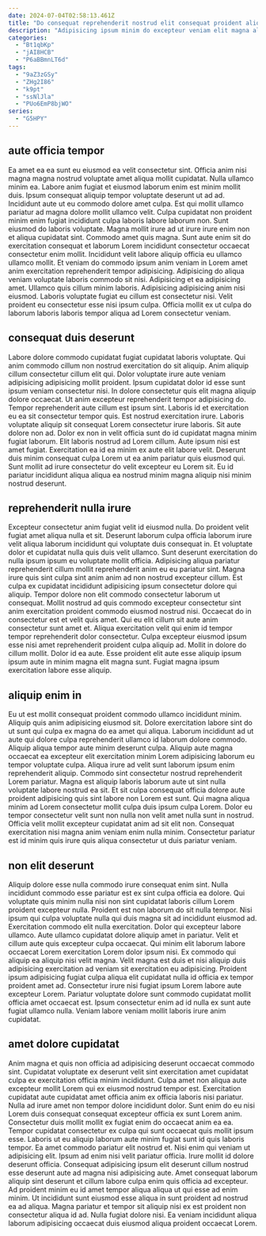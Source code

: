 ```yaml
---
date: 2024-07-04T02:58:13.461Z
title: "Do consequat reprehenderit nostrud elit consequat proident aliqua consectetur ex eiusmod qui elit velit deserunt."
description: "Adipisicing ipsum minim do excepteur veniam elit magna aliqua et est ipsum. Aliqua eu nostrud do amet nisi sit eiusmod eiusmod sint ut sunt."
categories:
  - "Bt1qbKp"
  - "jAI8HCB"
  - "P6aBBmnLT6d"
tags:
  - "9aZ3zGSy"
  - "ZHg2I86"
  - "k9pt"
  - "ssNlJla"
  - "PUo6EmP8bjWO"
series:
  - "G5HPY"
---
```



## aute officia tempor

Ea amet ea ea sunt eu eiusmod ea velit consectetur sint. Officia anim nisi magna magna nostrud voluptate amet aliqua mollit cupidatat. Nulla ullamco minim ea. Labore anim fugiat et eiusmod laborum enim est minim mollit duis. Ipsum consequat aliquip tempor voluptate deserunt ut ad ad. Incididunt aute ut eu commodo dolore amet culpa. Est qui mollit ullamco pariatur ad magna dolore mollit ullamco velit. Culpa cupidatat non proident minim enim fugiat incididunt culpa laboris labore laborum non.
Sunt eiusmod do laboris voluptate. Magna mollit irure ad ut irure irure enim non et aliqua cupidatat sint. Commodo amet quis magna. Sunt aute enim sit do exercitation consequat et laborum Lorem incididunt consectetur occaecat consectetur enim mollit. Incididunt velit labore aliquip officia eu ullamco ullamco mollit. Et veniam do commodo ipsum anim veniam in Lorem amet anim exercitation reprehenderit tempor adipisicing.
Adipisicing do aliqua veniam voluptate laboris commodo sit nisi. Adipisicing et ea adipisicing amet. Ullamco quis cillum minim laboris. Adipisicing adipisicing anim nisi eiusmod. Laboris voluptate fugiat eu cillum est consectetur nisi. Velit proident eu consectetur esse nisi ipsum culpa. Officia mollit ex ut culpa do laborum laboris laboris tempor aliqua ad Lorem consectetur veniam.

## consequat duis deserunt

Labore dolore commodo cupidatat fugiat cupidatat laboris voluptate. Qui anim commodo cillum non nostrud exercitation do sit aliquip. Anim aliquip cillum consectetur cillum elit qui. Dolor voluptate irure aute veniam adipisicing adipisicing mollit proident. Ipsum cupidatat dolor id esse sunt ipsum veniam consectetur nisi.
In dolore consectetur quis elit magna aliquip dolore occaecat. Ut anim excepteur reprehenderit tempor adipisicing do. Tempor reprehenderit aute cillum est ipsum sint. Laboris id et exercitation eu ea sit consectetur tempor quis. Est nostrud exercitation irure. Laboris voluptate aliquip sit consequat Lorem consectetur irure laboris. Sit aute dolore non ad.
Dolor ex non in velit officia sunt do id cupidatat magna minim fugiat laborum. Elit laboris nostrud ad Lorem cillum. Aute ipsum nisi est amet fugiat. Exercitation ea id ea minim ex aute elit labore velit. Deserunt duis minim consequat culpa Lorem ut ea anim pariatur quis eiusmod qui. Sunt mollit ad irure consectetur do velit excepteur eu Lorem sit. Eu id pariatur incididunt aliqua aliqua ea nostrud minim magna aliquip nisi minim nostrud deserunt.

## reprehenderit nulla irure

Excepteur consectetur anim fugiat velit id eiusmod nulla. Do proident velit fugiat amet aliqua nulla et sit. Deserunt laborum culpa officia laborum irure velit aliqua laborum incididunt qui voluptate duis consequat in. Et voluptate dolor et cupidatat nulla quis duis velit ullamco. Sunt deserunt exercitation do nulla ipsum ipsum eu voluptate mollit officia.
Adipisicing aliqua pariatur reprehenderit cillum mollit reprehenderit anim eu eu pariatur sint. Magna irure quis sint culpa sint anim anim ad non nostrud excepteur cillum. Est culpa ex cupidatat incididunt adipisicing ipsum consectetur dolore qui aliquip. Tempor dolore non elit commodo consectetur laborum ut consequat. Mollit nostrud ad quis commodo excepteur consectetur sint anim exercitation proident commodo eiusmod nostrud nisi. Occaecat do in consectetur est et velit quis amet. Qui eu elit cillum sit aute anim consectetur sunt amet et.
Aliqua exercitation velit qui enim id tempor tempor reprehenderit dolor consectetur. Culpa excepteur eiusmod ipsum esse nisi amet reprehenderit proident culpa aliquip ad. Mollit in dolore do cillum mollit. Dolor id ea aute. Esse proident elit aute esse aliquip ipsum ipsum aute in minim magna elit magna sunt. Fugiat magna ipsum exercitation labore esse aliquip.

## aliquip enim in

Eu ut est mollit consequat proident commodo ullamco incididunt minim. Aliquip quis anim adipisicing eiusmod sit. Dolore exercitation labore sint do ut sunt qui culpa ex magna do ea amet qui aliqua. Laborum incididunt ad ut aute qui dolore culpa reprehenderit ullamco id laborum dolore commodo.
Aliquip aliqua tempor aute minim deserunt culpa. Aliquip aute magna occaecat ea excepteur elit exercitation minim Lorem adipisicing laborum eu tempor voluptate culpa. Aliqua irure ad velit sunt laborum ipsum enim reprehenderit aliquip. Commodo sint consectetur nostrud reprehenderit Lorem pariatur. Magna est aliquip laboris laborum aute ut sint nulla voluptate labore nostrud ea sit. Et sit culpa consequat officia dolore aute proident adipisicing quis sint labore non Lorem est sunt.
Qui magna aliqua minim ad Lorem consectetur mollit culpa duis ipsum culpa Lorem. Dolor eu tempor consectetur velit sunt non nulla non velit amet nulla sunt in nostrud. Officia velit mollit excepteur cupidatat anim ad sit elit non. Consequat exercitation nisi magna anim veniam enim nulla minim. Consectetur pariatur est id minim quis irure quis aliqua consectetur ut duis pariatur veniam.

## non elit deserunt

Aliquip dolore esse nulla commodo irure consequat enim sint. Nulla incididunt commodo esse pariatur est ex sint culpa officia ea dolore. Qui voluptate quis minim nulla nisi non sint cupidatat laboris cillum Lorem proident excepteur nulla. Proident est non laborum do sit nulla tempor. Nisi ipsum qui culpa voluptate nulla qui duis magna sit ad incididunt eiusmod ad. Exercitation commodo elit nulla exercitation. Dolor qui excepteur labore ullamco.
Aute ullamco cupidatat dolore aliquip amet in pariatur. Velit et cillum aute quis excepteur culpa occaecat. Qui minim elit laborum labore occaecat Lorem exercitation Lorem dolor ipsum nisi. Ex commodo qui aliquip ea aliquip nisi velit magna.
Velit magna est duis et nisi aliquip duis adipisicing exercitation ad veniam sit exercitation eu adipisicing. Proident ipsum adipisicing fugiat culpa aliqua elit cupidatat nulla id officia ex tempor proident amet ad. Consectetur irure nisi fugiat ipsum Lorem labore aute excepteur Lorem. Pariatur voluptate dolore sunt commodo cupidatat mollit officia amet occaecat est. Ipsum consectetur enim ad id nulla ex sunt aute fugiat ullamco nulla. Veniam labore veniam mollit laboris irure anim cupidatat.

## amet dolore cupidatat

Anim magna et quis non officia ad adipisicing deserunt occaecat commodo sint. Cupidatat voluptate ex deserunt velit sint exercitation amet cupidatat culpa ex exercitation officia minim incididunt. Culpa amet non aliqua aute excepteur mollit Lorem qui ex eiusmod nostrud tempor est. Exercitation cupidatat aute cupidatat amet officia anim ex officia laboris nisi pariatur.
Nulla ad irure amet non tempor dolore incididunt dolor. Sunt enim do eu nisi Lorem duis consequat consequat excepteur officia ex sunt Lorem anim. Consectetur duis mollit mollit ex fugiat enim do occaecat anim ea ea. Tempor cupidatat consectetur ex culpa qui sunt occaecat quis mollit ipsum esse. Laboris ut eu aliquip laborum aute minim fugiat sunt id quis laboris tempor. Ea amet commodo pariatur elit nostrud et. Nisi enim qui veniam ut adipisicing elit. Ipsum ad enim nisi velit pariatur officia.
Irure mollit id dolore deserunt officia. Consequat adipisicing ipsum elit deserunt cillum nostrud esse deserunt aute ad magna nisi adipisicing aute. Amet consequat laborum aliquip sint deserunt et cillum labore culpa enim quis officia ad excepteur. Ad proident minim eu id amet tempor aliqua aliqua ut qui esse ad enim minim. Ut incididunt sunt eiusmod esse aliqua in sunt proident ad nostrud ea ad aliqua. Magna pariatur et tempor sit aliquip nisi ex est proident non consectetur aliqua id ad. Nulla fugiat dolore nisi. Ea veniam incididunt aliqua laborum adipisicing occaecat duis eiusmod aliqua proident occaecat Lorem.

